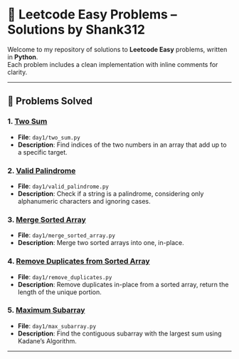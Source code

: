 # 📘 Leetcode Easy Problems – Solutions by Shank312

Welcome to my repository of solutions to **Leetcode Easy** problems, written in **Python**.  
Each problem includes a clean implementation with inline comments for clarity.

---

## 🔢 Problems Solved

### 1. [Two Sum](https://leetcode.com/problems/two-sum/)
- **File**: `day1/two_sum.py`
- **Description**: Find indices of the two numbers in an array that add up to a specific target.

### 2. [Valid Palindrome](https://leetcode.com/problems/valid-palindrome/)
- **File**: `day1/valid_palindrome.py`
- **Description**: Check if a string is a palindrome, considering only alphanumeric characters and ignoring cases.

### 3. [Merge Sorted Array](https://leetcode.com/problems/merge-sorted-array/)
- **File**: `day1/merge_sorted_array.py`
- **Description**: Merge two sorted arrays into one, in-place.

### 4. [Remove Duplicates from Sorted Array](https://leetcode.com/problems/remove-duplicates-from-sorted-array/)
- **File**: `day1/remove_duplicates.py`
- **Description**: Remove duplicates in-place from a sorted array, return the length of the unique portion.

### 5. [Maximum Subarray](https://leetcode.com/problems/maximum-subarray/)
- **File**: `day1/max_subarray.py`
- **Description**: Find the contiguous subarray with the largest sum using Kadane’s Algorithm.

---



